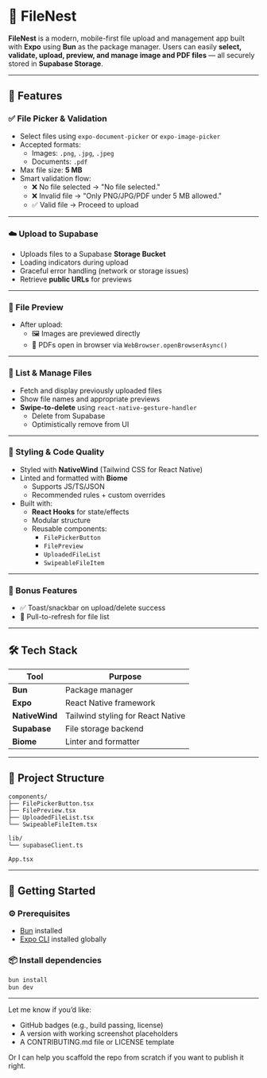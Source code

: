 # 📁 FileNest

**FileNest** is a modern, mobile-first file upload and management app built with **Expo** using **Bun** as the package manager. Users can easily **select, validate, upload, preview, and manage image and PDF files** — all securely stored in **Supabase Storage**.

---

## 🚀 Features

### ✅ File Picker & Validation
- Select files using `expo-document-picker` or `expo-image-picker`
- Accepted formats:
  - Images: `.png`, `.jpg`, `.jpeg`
  - Documents: `.pdf`
- Max file size: **5 MB**
- Smart validation flow:
  - ❌ No file selected → "No file selected."
  - ❌ Invalid file → "Only PNG/JPG/PDF under 5 MB allowed."
  - ✅ Valid file → Proceed to upload

---

### ☁️ Upload to Supabase
- Uploads files to a Supabase **Storage Bucket**
- Loading indicators during upload
- Graceful error handling (network or storage issues)
- Retrieve **public URLs** for previews

---

### 👀 File Preview
- After upload:
  - 🖼️ Images are previewed directly
  - 📄 PDFs open in browser via `WebBrowser.openBrowserAsync()`

---

### 📄 List & Manage Files
- Fetch and display previously uploaded files
- Show file names and appropriate previews
- **Swipe-to-delete** using `react-native-gesture-handler`
  - Delete from Supabase
  - Optimistically remove from UI

---

### 🎨 Styling & Code Quality
- Styled with **NativeWind** (Tailwind CSS for React Native)
- Linted and formatted with **Biome**
  - Supports JS/TS/JSON
  - Recommended rules + custom overrides
- Built with:
  - **React Hooks** for state/effects
  - Modular structure
  - Reusable components:
    - `FilePickerButton`
    - `FilePreview`
    - `UploadedFileList`
    - `SwipeableFileItem`

---

### 🌟 Bonus Features
- ✅ Toast/snackbar on upload/delete success
- 🔄 Pull-to-refresh for file list

---

## 🛠 Tech Stack

| Tool         | Purpose                           |
|--------------|-----------------------------------|
| **Bun**      | Package manager                   |
| **Expo**     | React Native framework            |
| **NativeWind** | Tailwind styling for React Native |
| **Supabase** | File storage backend              |
| **Biome**    | Linter and formatter              |


---


## 🧰 Project Structure

```plaintext
components/
├── FilePickerButton.tsx
├── FilePreview.tsx
├── UploadedFileList.tsx
└── SwipeableFileItem.tsx

lib/
└── supabaseClient.ts

App.tsx
```



---

## 🏁 Getting Started

### ⚙️ Prerequisites

- [Bun](https://bun.sh/) installed
- [Expo CLI](https://docs.expo.dev/get-started/installation/) installed globally

### 📦 Install dependencies

```bash
bun install
bun dev
```


---

Let me know if you’d like:
- GitHub badges (e.g., build passing, license)
- A version with working screenshot placeholders
- A CONTRIBUTING.md file or LICENSE template

Or I can help you scaffold the repo from scratch if you want to publish it right.
